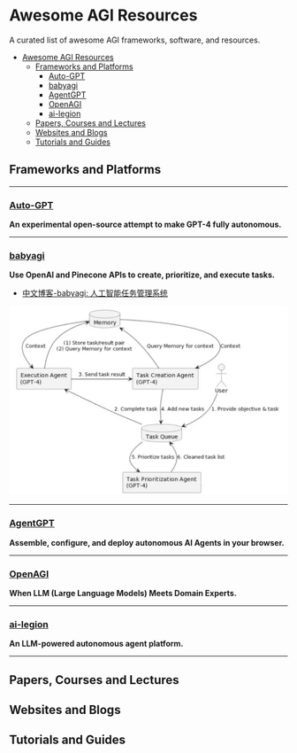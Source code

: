 # Awesome AGI Resources

A curated list of awesome AGI frameworks, software, and resources.

- [Awesome AGI Resources](#awesome-agi-resources)
  - [Frameworks and Platforms](#frameworks-and-platforms)
    - [Auto-GPT](#auto-gpt)
    - [babyagi](#babyagi)
    - [AgentGPT](#agentgpt)
    - [OpenAGI](#openagi)
    - [ai-legion](#ai-legion)
  - [Papers, Courses and Lectures](#papers-courses-and-lectures)
  - [Websites and Blogs](#websites-and-blogs)
  - [Tutorials and Guides](#tutorials-and-guides)


## Frameworks and Platforms

---

### [Auto-GPT](https://github.com/Torantulino/Auto-GPT)

**An experimental open-source attempt to make GPT-4 fully autonomous.**

---

### [babyagi](https://github.com/yoheinakajima/babyagi)

**Use OpenAI and Pinecone APIs to create, prioritize, and execute tasks.**

- [中文博客-babyagi: 人工智能任务管理系统](https://juejin.cn/post/7218815501433946173)

![babyagi](imgs/babyagi.jpg)

---

### [AgentGPT](https://github.com/reworkd/AgentGPT)

**Assemble, configure, and deploy autonomous AI Agents in your browser.**

---

### [OpenAGI](https://github.com/agiresearch/OpenAGI)

**When LLM (Large Language Models) Meets Domain Experts.**

---

### [ai-legion](https://github.com/eumemic/ai-legion)

**An LLM-powered autonomous agent platform.**

---

## Papers, Courses and Lectures

## Websites and Blogs

## Tutorials and Guides